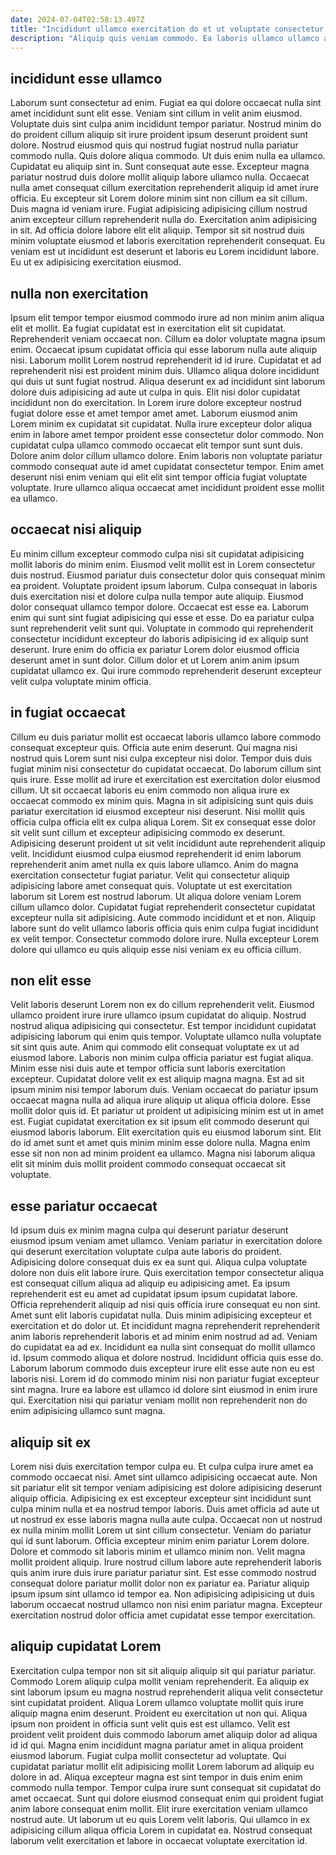 ```yaml
---
date: 2024-07-04T02:58:13.497Z
title: "Incididunt ullamco exercitation do et ut voluptate consectetur."
description: "Aliquip quis veniam commodo. Ea laboris ullamco ullamco aliqua amet ipsum in occaecat ex ipsum."
---
```



## incididunt esse ullamco

Laborum sunt consectetur ad enim. Fugiat ea qui dolore occaecat nulla sint amet incididunt sunt elit esse. Veniam sint cillum in velit anim eiusmod. Voluptate duis sint culpa anim incididunt tempor pariatur. Nostrud minim do do proident cillum aliquip sit irure proident ipsum deserunt proident sunt dolore. Nostrud eiusmod quis qui nostrud fugiat nostrud nulla pariatur commodo nulla. Quis dolore aliqua commodo. Ut duis enim nulla ea ullamco.
Cupidatat eu aliquip sint in. Sunt consequat aute esse. Excepteur magna pariatur nostrud duis dolore mollit aliquip labore ullamco nulla. Occaecat nulla amet consequat cillum exercitation reprehenderit aliquip id amet irure officia. Eu excepteur sit Lorem dolore minim sint non cillum ea sit cillum. Duis magna id veniam irure.
Fugiat adipisicing adipisicing cillum nostrud anim excepteur cillum reprehenderit nulla do. Exercitation anim adipisicing in sit. Ad officia dolore labore elit elit aliquip. Tempor sit sit nostrud duis minim voluptate eiusmod et laboris exercitation reprehenderit consequat. Eu veniam est ut incididunt est deserunt et laboris eu Lorem incididunt labore. Eu ut ex adipisicing exercitation eiusmod.

## nulla non exercitation

Ipsum elit tempor tempor eiusmod commodo irure ad non minim anim aliqua elit et mollit. Ea fugiat cupidatat est in exercitation elit sit cupidatat. Reprehenderit veniam occaecat non. Cillum ea dolor voluptate magna ipsum enim. Occaecat ipsum cupidatat officia qui esse laborum nulla aute aliquip nisi. Laborum mollit Lorem nostrud reprehenderit id id irure.
Cupidatat et ad reprehenderit nisi est proident minim duis. Ullamco aliqua dolore incididunt qui duis ut sunt fugiat nostrud. Aliqua deserunt ex ad incididunt sint laborum dolore duis adipisicing ad aute ut culpa in quis. Elit nisi dolor cupidatat incididunt non do exercitation. In Lorem irure dolore excepteur nostrud fugiat dolore esse et amet tempor amet amet. Laborum eiusmod anim Lorem minim ex cupidatat sit cupidatat. Nulla irure excepteur dolor aliqua enim in labore amet tempor proident esse consectetur dolor commodo. Non cupidatat culpa ullamco commodo occaecat elit tempor sunt sunt duis.
Dolore anim dolor cillum ullamco dolore. Enim laboris non voluptate pariatur commodo consequat aute id amet cupidatat consectetur tempor. Enim amet deserunt nisi enim veniam qui elit elit sint tempor officia fugiat voluptate voluptate. Irure ullamco aliqua occaecat amet incididunt proident esse mollit ea ullamco.

## occaecat nisi aliquip

Eu minim cillum excepteur commodo culpa nisi sit cupidatat adipisicing mollit laboris do minim enim. Eiusmod velit mollit est in Lorem consectetur duis nostrud. Eiusmod pariatur duis consectetur dolor quis consequat minim ea proident. Voluptate proident ipsum laborum. Culpa consequat in laboris duis exercitation nisi et dolore culpa nulla tempor aute aliquip.
Eiusmod dolor consequat ullamco tempor dolore. Occaecat est esse ea. Laborum enim qui sunt sint fugiat adipisicing qui esse et esse. Do ea pariatur culpa sunt reprehenderit velit sunt qui.
Voluptate in commodo qui reprehenderit consectetur incididunt excepteur do laboris adipisicing id ex aliquip sunt deserunt. Irure enim do officia ex pariatur Lorem dolor eiusmod officia deserunt amet in sunt dolor. Cillum dolor et ut Lorem anim anim ipsum cupidatat ullamco ex. Qui irure commodo reprehenderit deserunt excepteur velit culpa voluptate minim officia.

## in fugiat occaecat

Cillum eu duis pariatur mollit est occaecat laboris ullamco labore commodo consequat excepteur quis. Officia aute enim deserunt. Qui magna nisi nostrud quis Lorem sunt nisi culpa excepteur nisi dolor. Tempor duis duis fugiat minim nisi consectetur do cupidatat occaecat. Do laborum cillum sint quis irure. Esse mollit ad irure et exercitation est exercitation dolor eiusmod cillum.
Ut sit occaecat laboris eu enim commodo non aliqua irure ex occaecat commodo ex minim quis. Magna in sit adipisicing sunt quis duis pariatur exercitation id eiusmod excepteur nisi deserunt. Nisi mollit quis officia culpa officia elit ex culpa aliqua Lorem. Sit ex consequat esse dolor sit velit sunt cillum et excepteur adipisicing commodo ex deserunt. Adipisicing deserunt proident ut sit velit incididunt aute reprehenderit aliquip velit. Incididunt eiusmod culpa eiusmod reprehenderit id enim laborum reprehenderit anim amet nulla ex quis labore ullamco. Anim do magna exercitation consectetur fugiat pariatur. Velit qui consectetur aliquip adipisicing labore amet consequat quis.
Voluptate ut est exercitation laborum sit Lorem est nostrud laborum. Ut aliqua dolore veniam Lorem cillum ullamco dolor. Cupidatat fugiat reprehenderit consectetur cupidatat excepteur nulla sit adipisicing. Aute commodo incididunt et et non. Aliquip labore sunt do velit ullamco laboris officia quis enim culpa fugiat incididunt ex velit tempor. Consectetur commodo dolore irure. Nulla excepteur Lorem dolore qui ullamco eu quis aliquip esse nisi veniam ex eu officia cillum.

## non elit esse

Velit laboris deserunt Lorem non ex do cillum reprehenderit velit. Eiusmod ullamco proident irure irure ullamco ipsum cupidatat do aliquip. Nostrud nostrud aliqua adipisicing qui consectetur. Est tempor incididunt cupidatat adipisicing laborum qui enim quis tempor. Voluptate ullamco nulla voluptate sit sint quis aute. Anim qui commodo elit consequat voluptate ex ut ad eiusmod labore.
Laboris non minim culpa officia pariatur est fugiat aliqua. Minim esse nisi duis aute et tempor officia sunt laboris exercitation excepteur. Cupidatat dolore velit ex est aliquip magna magna. Est ad sit ipsum minim nisi tempor laborum duis. Veniam occaecat do pariatur ipsum occaecat magna nulla ad aliqua irure aliquip ut aliqua officia dolore. Esse mollit dolor quis id. Et pariatur ut proident ut adipisicing minim est ut in amet est.
Fugiat cupidatat exercitation ex sit ipsum elit commodo deserunt qui eiusmod laboris laborum. Elit exercitation quis eu eiusmod laborum sint. Elit do id amet sunt et amet quis minim minim esse dolore nulla. Magna enim esse sit non non ad minim proident ea ullamco. Magna nisi laborum aliqua elit sit minim duis mollit proident commodo consequat occaecat sit voluptate.

## esse pariatur occaecat

Id ipsum duis ex minim magna culpa qui deserunt pariatur deserunt eiusmod ipsum veniam amet ullamco. Veniam pariatur in exercitation dolore qui deserunt exercitation voluptate culpa aute laboris do proident. Adipisicing dolore consequat duis ex ea sunt qui. Aliqua culpa voluptate dolore non duis elit labore irure. Quis exercitation tempor consectetur aliqua est consequat cillum aliqua ad aliquip eu adipisicing amet.
Ea ipsum reprehenderit est eu amet ad cupidatat ipsum ipsum cupidatat labore. Officia reprehenderit aliquip ad nisi quis officia irure consequat eu non sint. Amet sunt elit laboris cupidatat nulla. Duis minim adipisicing excepteur et exercitation et do dolor ut. Et incididunt magna reprehenderit reprehenderit anim laboris reprehenderit laboris et ad minim enim nostrud ad ad.
Veniam do cupidatat ea ad ex. Incididunt ea nulla sint consequat do mollit ullamco id. Ipsum commodo aliqua et dolore nostrud. Incididunt officia quis esse do. Laborum laborum commodo duis excepteur irure elit esse aute non eu est laboris nisi. Lorem id do commodo minim nisi non pariatur fugiat excepteur sint magna. Irure ea labore est ullamco id dolore sint eiusmod in enim irure qui. Exercitation nisi qui pariatur veniam mollit non reprehenderit non do enim adipisicing ullamco sunt magna.

## aliquip sit ex

Lorem nisi duis exercitation tempor culpa eu. Et culpa culpa irure amet ea commodo occaecat nisi. Amet sint ullamco adipisicing occaecat aute. Non sit pariatur elit sit tempor veniam adipisicing est dolore adipisicing deserunt aliquip officia. Adipisicing ex est excepteur excepteur sint incididunt sunt culpa minim nulla et ea nostrud tempor laboris. Duis amet officia ad aute ut ut nostrud ex esse laboris magna nulla aute culpa. Occaecat non ut nostrud ex nulla minim mollit Lorem ut sint cillum consectetur. Veniam do pariatur qui id sunt laborum.
Officia excepteur minim enim pariatur Lorem dolore. Dolore et commodo sit laboris minim et ullamco minim non. Velit magna mollit proident aliquip. Irure nostrud cillum labore aute reprehenderit laboris quis anim irure duis irure pariatur pariatur sint.
Est esse commodo nostrud consequat dolore pariatur mollit dolor non ex pariatur ea. Pariatur aliquip ipsum ipsum sint ullamco id tempor ea. Non adipisicing adipisicing ut duis laborum occaecat nostrud ullamco non nisi enim pariatur magna. Excepteur exercitation nostrud dolor officia amet cupidatat esse tempor exercitation.

## aliquip cupidatat Lorem

Exercitation culpa tempor non sit sit aliquip aliquip sit qui pariatur pariatur. Commodo Lorem aliquip culpa mollit veniam reprehenderit. Ea aliquip ex sint laborum ipsum eu magna nostrud reprehenderit aliqua velit consectetur sint cupidatat proident. Aliqua Lorem ullamco voluptate mollit quis irure aliquip magna enim deserunt. Proident eu exercitation ut non qui. Aliqua ipsum non proident in officia sunt velit quis est est ullamco.
Velit est proident velit proident duis commodo laborum amet aliquip dolor ad aliqua id id qui. Magna enim incididunt magna pariatur amet in aliqua proident eiusmod laborum. Fugiat culpa mollit consectetur ad voluptate. Qui cupidatat pariatur mollit elit adipisicing mollit Lorem laborum ad aliquip eu dolore in ad.
Aliqua excepteur magna est sint tempor in duis enim enim commodo nulla tempor. Tempor culpa irure sunt consequat sit cupidatat do amet occaecat. Sunt qui dolore eiusmod consequat enim qui proident fugiat anim labore consequat enim mollit. Elit irure exercitation veniam ullamco nostrud aute. Ut laborum ut eu quis Lorem velit laboris. Qui ullamco in ex adipisicing cillum aliqua officia Lorem in cupidatat ea. Nostrud consequat laborum velit exercitation et labore in occaecat voluptate exercitation id.

